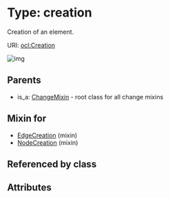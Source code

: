 
# Type: creation


Creation of an element.

URI: [ocl:Creation](http://w3id.org/oclCreation)


![img](http://yuml.me/diagram/nofunky;dir:TB/class/[NodeCreation]uses%20-.->[Creation],[EdgeCreation]uses%20-.->[Creation],[ChangeMixin]^-[Creation],[NodeCreation],[EdgeCreation],[ChangeMixin])

## Parents

 *  is_a: [ChangeMixin](ChangeMixin.md) - root class for all change mixins

## Mixin for

 * [EdgeCreation](EdgeCreation.md) (mixin) 
 * [NodeCreation](NodeCreation.md) (mixin) 

## Referenced by class


## Attributes

